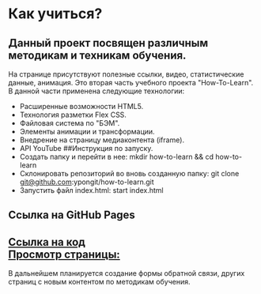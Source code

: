 #  Как учиться?
##  Данный проект посвящен различным методикам и техникам обучения.
На странице присутствуют полезные ссылки, видео, статистические данные, анимация. 
Это вторая часть учебного проекта "How-To-Learn". В данной части применена следующие технологии:
* Расширенные возможности HTML5. 
* Технология разметки Flex CSS.
* Файловая система по "БЭМ".
* Элементы анимации и трансформации.
* Внедрение на страницу медиаконтента (iframe).
* API YouTube
##Инструкция по запуску.
* Создать папку и перейти в нее:
 mkdir how-to-learn && cd how-to-learn
* Склонировать репозиторий во вновь созданную папку:
git clone git@github.com:ypongit/how-to-learn.git
* Запустить файл index.html:
start index.html
## Ссылка на GitHub Pages
[Ссылка на код](https://github.com/ypongit/how-to-learn)  
[Просмотр страницы:](https://ypongit.github.io/how-to-learn/)
------
В дальнейшем планируется создание формы обратной связи, других страниц с новым контентом по методикам обучения.

